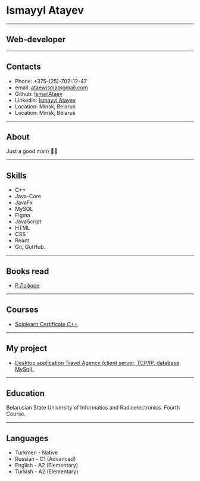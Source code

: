 # Ismayyl Atayev

***
## Web-developer

***
## Contacts
* Phone: +375-(25)-702-12-47
* email: ataewisma@gmail.com
* Github: [IsmailAtaev](https://github.com/IsmailAtaev)
* Linkedin: [Ismayyl Atayev](https://www.linkedin.com/in/-atayev-834259228/)
* Location: Minsk, Belarus
* Location: Minsk, Belarus

***
## About
Just a good man) 🦾🙂

***
## Skills
* C++
* Java-Core
* JavaFx
* MySQL
* Figma
* JavaScript 
* HTML 
* CSS 
* React 
* Git, GutHub.

***
## Books read
* [Р.Лафоре](https://www.dropbox.com/s/4b2tph1dgmauqih/Lafore_R_-_Obektno-orientirovannoe_programmir.pdf?dl=0)

***
## Courses
* [Sololearn Certificate C++](https://1drv.ms/b/s!Ardk-_3JemPtfmpTqvlJLf2TS0U)

***
## My project

* [Desktop application Travel Agency (client server, TCP/IP, database MySql).](https://github.com/IsmailAtaev/Coursework-Sem-5.git)

***
## Education
Belarusian State University of Informatics and Radioelectronics.
Fourth Course.

***
## Languages
* Turkmen - Native
* Russian - C1 (Advanced)
* English - A2 (Elementary)
* Turkish - A2 (Elementary)

